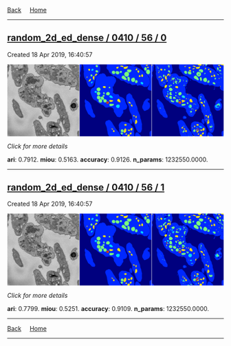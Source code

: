 
[Back](..)&nbsp;&nbsp;&nbsp;&nbsp;&nbsp;[Home](https://leapmanlab.github.io/snapshots)

---

<div class="summary"><a href="0"><h2>random_2d_ed_dense / 0410 / 56 / 0</h2></a><p>Created 18 Apr 2019, 16:40:57
</p><a href="0"><img src="0/media/summary.png" align="center"></a><p>
<i>Click for more details</i>
</p></div>

**ari**: 0.7912. **miou**: 0.5163. **accuracy**: 0.9126. **n_params**: 1232550.0000. 

---

<div class="summary"><a href="1"><h2>random_2d_ed_dense / 0410 / 56 / 1</h2></a><p>Created 18 Apr 2019, 16:40:57
</p><a href="1"><img src="1/media/summary.png" align="center"></a><p>
<i>Click for more details</i>
</p></div>

**ari**: 0.7799. **miou**: 0.5251. **accuracy**: 0.9109. **n_params**: 1232550.0000. 

---

[Back](..)&nbsp;&nbsp;&nbsp;&nbsp;&nbsp;[Home](https://leapmanlab.github.io/snapshots)

---